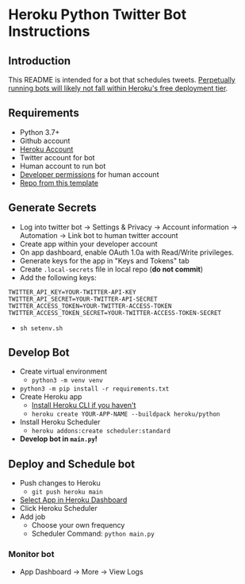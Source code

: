 # Heroku Python Twitter Bot Instructions

## Introduction

This README is intended for a bot that schedules tweets. [Perpetually running bots will likely not fall within Heroku's free deployment tier](https://www.heroku.com/pricing).

## Requirements

- Python 3.7+
- Github account
- [Heroku Account](https://signup.heroku.com/)
- Twitter account for bot
- Human account to run bot
- [Developer permissions](developer.twitter.com/) for human account
- [Repo from this template](https://docs.github.com/en/repositories/creating-and-managing-repositories/creating-a-repository-from-a-template)

## Generate Secrets

- Log into twitter bot -> Settings & Privacy -> Account information -> Automation -> Link bot to human twitter account
- Create app within your developer account
- On app dashboard, enable OAuth 1.0a with Read/Write privileges.
- Generate keys for the app in "Keys and Tokens" tab
- Create `.local-secrets` file in local repo (**do not commit**)
- Add the following keys:

```
TWITTER_API_KEY=YOUR-TWITTER-API-KEY
TWITTER_API_SECRET=YOUR-TWITTER-API-SECRET
TWITTER_ACCESS_TOKEN=YOUR-TWITTER-ACCESS-TOKEN
TWITTER_ACCESS_TOKEN_SECRET=YOUR-TWITTER-ACCESS-TOKEN-SECRET
```

- `sh setenv.sh`

## Develop Bot

- Create virtual environment
  - `python3 -m venv venv`
- `python3 -m pip install -r requirements.txt`
- Create Heroku app
  - [Install Heroku CLI if you haven't](https://devcenter.heroku.com/articles/git)
  - `heroku create YOUR-APP-NAME --buildpack heroku/python`
- Install Heroku Scheduler
  - `heroku addons:create scheduler:standard`
- **Develop bot in `main.py`!**

## Deploy and Schedule bot

- Push changes to Heroku
  - `git push heroku main`
- [Select App in Heroku Dashboard](https://dashboard.heroku.com/apps)
- Click Heroku Scheduler
- Add job
  - Choose your own frequency
  - Scheduler Command: `python main.py`

### Monitor bot

- App Dashboard -> More -> View Logs
